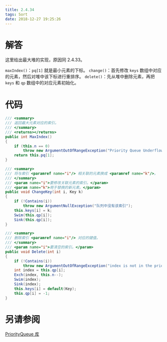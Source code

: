 ```yaml
---
title: 2.4.34
tags: Sort
date: 2018-12-27 19:25:26
---
```


# 解答

这里给出最大堆的实现，原因同 2.4.33。

`maxIndex()`：`pq[1]` 就是最小元素的下标。
`change()`：首先修改 `keys` 数组中对应的元素，然后对堆中该下标进行重排序。
`delete()`：先从堆中删除元素，再把 `keys` 和 `qp` 数组中的对应元素初始化。

# 代码

```csharp
/// <summary>
/// 返回最大元素对应的索引。
/// </summary>
/// <returns></returns>
public int MaxIndex()
{
    if (this.n == 0)
        throw new ArgumentOutOfRangeException("Priority Queue Underflow");
    return this.pq[1];
}

/// <summary>
/// 将与索引 <paramref name="i"/> 相关联的元素换成 <paramref name="k"/>。
/// </summary>
/// <param name="i">要修改关联元素的索引。</param>
/// <param name="k">用于替换的新元素。</param>
public void ChangeKey(int i, Key k)
{
    if (!Contains(i))
        throw new ArgumentNullException("队列中没有该索引");
    this.keys[i] = k;
    Swim(this.qp[i]);
    Sink(this.qp[i]);
}

/// <summary>
/// 删除索引 <paramref name="i"/> 对应的键值。
/// </summary>
/// <param name="i">要清空的索引。</param>
public void Delete(int i)
{
    if (!Contains(i))
        throw new ArgumentOutOfRangeException("index is not in the priority queue");
    int index = this.qp[i];
    Exch(index, this.n--);
    Swim(index);
    Sink(index);
    this.keys[i] = default(Key);
    this.qp[i] = -1;
}
```

# 另请参阅

[PriorityQueue 库](https://alg4.ikesnowy.com/docs/api/PriorityQueue.html)
